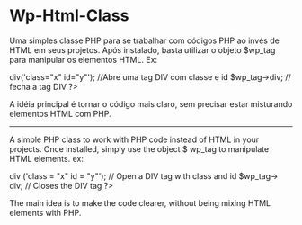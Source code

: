# Wp-Html-Class
Uma simples classe PHP para se trabalhar com códigos PHP ao invés de HTML em seus projetos.
Após instalado, basta utilizar o objeto $wp_tag para manipular os elementos HTML.
Ex:
<?php
	$wp_tag->div('class="x" id="y"'); //Abre uma tag DIV com classe e id 
	$wp_tag->div; // fecha a tag DIV
?>
A idéia principal é tornar o código mais claro, sem precisar estar misturando elementos HTML com PHP. 
____________________________________________________________________________________________________
A simple PHP class to work with PHP code instead of HTML in your projects.
Once installed, simply use the object $ wp_tag to manipulate HTML elements.
ex:
<?php
	$wp_tag-> div ('class = "x" id = "y"'); // Open a DIV tag with class and id
	$wp_tag-> div; // Closes the DIV tag
?>
The main idea is to make the code clearer, without being mixing HTML elements with PHP.
